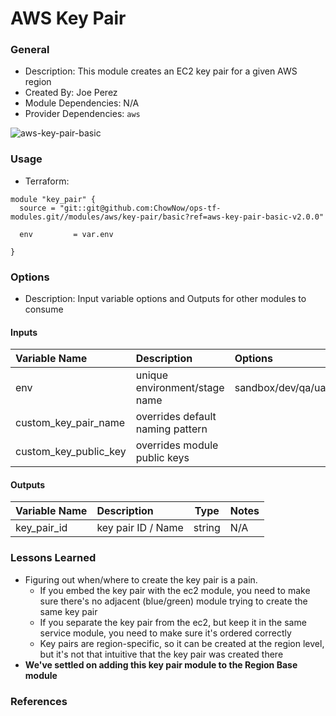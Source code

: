 # AWS Key Pair

### General

* Description: This module creates an EC2 key pair for a given AWS region
* Created By: Joe Perez
* Module Dependencies: N/A
* Provider Dependencies: `aws`

![aws-key-pair-basic](https://github.com/ChowNow/ops-tf-modules/workflows/aws-key-pair-basic/badge.svg)

### Usage

* Terraform:

```hcl
module "key_pair" {
  source = "git::git@github.com:ChowNow/ops-tf-modules.git//modules/aws/key-pair/basic?ref=aws-key-pair-basic-v2.0.0"

  env         = var.env

}
```

### Options

* Description: Input variable options and Outputs for other modules to consume


#### Inputs

| Variable Name              | Description                            | Options                         | Type     | Required? | Notes |
| :------------------------- | :------------------------------------- | :------------------------------ | :------: | :-------: | :---- |
| env                        | unique environment/stage name          | sandbox/dev/qa/uat/stg/prod/etc | string   |  Yes      | N/A   |
| custom_key_pair_name       | overrides default naming pattern       |                                 | string   |  No       | N/A   |
| custom_key_public_key      | overrides module public keys           |                                 | string   |  No       | N/A   |

#### Outputs

| Variable Name      | Description           | Type    | Notes |
| :----------------- | :-------------------- | :-----: | :---- |
| key_pair_id        | key pair ID / Name    | string  | N/A   |


### Lessons Learned

* Figuring out when/where to create the key pair is a pain.
  * If you embed the key pair with the ec2 module, you need to make sure there's no adjacent (blue/green) module trying to create the same key pair
  * If you separate the key pair from the ec2, but keep it in the same service module, you need to make sure it's ordered correctly
  * Key pairs are region-specific, so it can be created at the region level, but it's not that intuitive that the key pair was created there
* **We've settled on adding this key pair module to the Region Base module**

### References
